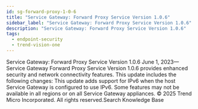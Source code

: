 ```yaml
---
id: sg-forward-proxy-1-0-6
title: "Service Gateway: Forward Proxy Service Version 1.0.6"
sidebar_label: "Service Gateway: Forward Proxy Service Version 1.0.6"
description: "Service Gateway: Forward Proxy Service Version 1.0.6"
tags:
  - endpoint-security
  - trend-vision-one
---
```


 Service Gateway: Forward Proxy Service Version 1.0.6 June 1, 2023—Service Gateway Forward Proxy Service Version 1.0.6 provides enhanced security and network connectivity features. This update includes the following changes: This update adds support for IPv6 when the host Service Gateway is configured to use IPv6. Some features may not be available in all regions or on all Service Gateway appliances. © 2025 Trend Micro Incorporated. All rights reserved.Search Knowledge Base